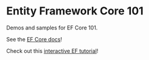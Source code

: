 # Entity Framework Core 101
Demos and samples for EF Core 101.

See the [EF Core docs](https://docs.microsoft.com/ef/core/)!

Check out this [interactive EF tutorial](https://aka.ms/learn-ef-core)!

